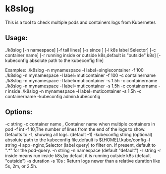 # k8slog
This is a tool to check multiple pods and containers logs from Kubernetes

## Usage: 

./k8slog  [-n namespace] [-f tail lines] [-s since ] [-l k8s label Selector] [-c container name] [-r running inside or outside k8s,default is "outside" k8s] [-kubeconfig  absolute path to the kubeconfig file]

Examples:
./k8slog -n mynamespace -l label=singlecontainer -f 100  
./k8slog -n mynamespace -l label=muticontainer -f 100 -c containername
./k8slog -n mynamespace -l label=muticontainer -s 1.5h -c containername
./k8slog -n mynamespace -l label=muticontainer -s 1.5h -c containername -r inside
./k8slog -n mynamespace -l label=muticontainer -s 1.5h -c containername -kubeconfig admin.kubeconfig
## Options:
  -c string
        -c container name , Container name when multiple containers in pod
  -f int
        -f 10,The number of lines from the end of the logs to show. Defaults to -1, showing all logs. (default -1)
  -kubeconfig string
        (optional) absolute path to the kubeconfig file,default is ${HOME}/.kube/config
  -l string
        -l app=nginx,Selector (label query) to filter on. If present, default to ".*" for the pod-query.
  -n string
        -n namespace (default "default")
  -r string
        -r inside means run inside k8s,by default it is running outside k8s (default "outside")
  -s duration
        -s 10s : Return logs newer than a relative duration like 5s, 2m, or 2.5h.
